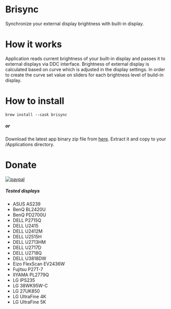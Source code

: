 # Brisync
Synchronize your external display brightness with built-in display.

# How it works
Application reads current brightness of your built-in display and passes it to external displays via DDC interface.
Brightness of external display is calculated based on curve which is adjusted in the display settings. In order to create the curve set value on sliders for each brightness level of build-in display.

# How to install
```{bash}
brew install --cask brisync
```
##### or
Download the latest app binary zip file from [here](https://github.com/czarny/Brisync/releases/download/v1.3.1/Brisync.zip). Extract it and copy to your /Applications directory.

# Donate
[![paypal](https://www.paypalobjects.com/en_US/i/btn/btn_donateCC_LG.gif)](https://www.paypal.com/donate?hosted_button_id=NL7L7KNN7VBFC)

##### Tested displays
* ASUS AS239
* BenQ BL2420U
* BenQ PD2700U
* DELL P2715Q
* DELL U2415
* DELL U2412M
* DELL U2515H
* DELL U2713HM
* DELL U2717D
* DELL U2718Q
* DELL U3818DW
* Eizo FlexScan EV2436W
* Fujitsu P27T-7
* IIYAMA PL2779Q
* LG IPS235
* LG 38WK95W-C
* LG 27UK850
* LG UltraFine 4K
* LG UltraFine 5K
